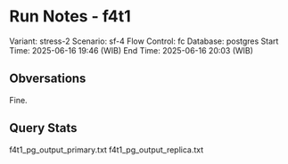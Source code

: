 # Run Notes - f4t1

Variant: stress-2
Scenario: sf-4
Flow Control: fc
Database: postgres
Start Time: 2025-06-16 19:46 (WIB)
End Time: 2025-06-16 20:03 (WIB)

## Obversations

Fine.

## Query Stats

f4t1_pg_output_primary.txt
f4t1_pg_output_replica.txt
